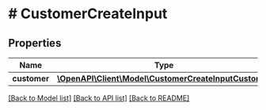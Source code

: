 # # CustomerCreateInput

## Properties

Name | Type | Description | Notes
------------ | ------------- | ------------- | -------------
**customer** | [**\OpenAPI\Client\Model\CustomerCreateInputCustomer**](CustomerCreateInputCustomer.md) |  |

[[Back to Model list]](../../README.md#models) [[Back to API list]](../../README.md#endpoints) [[Back to README]](../../README.md)
